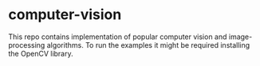 # computer-vision

This repo contains implementation of popular computer vision and image-processing algorithms. To run the examples it might be required installing the OpenCV library.
